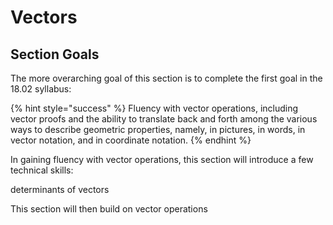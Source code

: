 # Vectors

## Section Goals

The more overarching goal of this section is to complete the first goal in the 18.02 syllabus:

{% hint style="success" %}
Fluency with vector operations, including vector proofs and the ability to translate back and forth among the various ways to describe geometric properties, namely, in pictures, in words, in vector notation, and in coordinate notation.
{% endhint %}

In gaining fluency with vector operations, this section will introduce a few technical skills:

determinants of vectors

This section will then build on vector operations 







